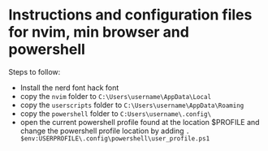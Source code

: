 # Instructions and configuration files for nvim, min browser and powershell
Steps to follow:
* Install the nerd font hack font
* copy the `nvim` folder to `C:\Users\username\AppData\Local`
* copy the `userscripts` folder to `C:\Users\username\AppData\Roaming` 
* copy the `powershell` folder to `C:Users\username\.config\`
* open the current powershell profile found at the location $PROFILE and change the powershell profile location by adding 
`. $env:USERPROFILE\.config\powershell\user_profile.ps1`
